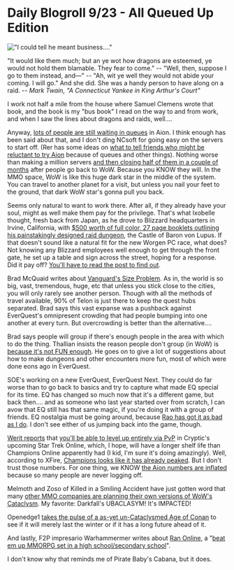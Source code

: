 # Daily Blogroll 9/23 - All Queued Up Edition

!["I could tell he meant business...."](../uploads/2009/09/yankee.jpg "\"I could tell he meant business....\"")

"It would like them much; but an ye wot how dragons are esteemed, ye would not hold them blamable. They fear to come." -- "Well, then, suppose I go to them instead, and—" -- "Ah, wit ye well they would not abide your coming. I will go." And she did. She was a handy person to have along on a raid. -- *Mark Twain, "A Connecticut Yankee in King Arthur's Court"*

I work not half a mile from the house where Samuel Clemens wrote that book, and the book is my "bus book" I read on the way to and from work, and when I saw the lines about dragons and raids, well....

Anyway, [lots of people are still waiting in queues](http://biobreak.wordpress.com/2009/09/22/aions-producer-3-hour-queues-suck-it-up-wait-it-out/) in Aion. I think enough has been said about that, and I don't ding NCsoft for going easy on the servers to start off. (Rer has some ideas on [what to tell friends who might be reluctant to try Aion](http://insert-awesome-aion-name.blogspot.com/2009/09/aion-needs-you.html) because of queues and other things). Nothing worse than making a million servers [and then closing half of them in a couple of months](http://syncaine.wordpress.com/2009/09/22/launch-day-how-to-deal-with-day-one-in-the-post-wow-mmo-space/) after people go back to WoW. Because you KNOW they will. In the MMO space, WoW is like this huge dark star in the middle of the system. You can travel to another planet for a visit, but unless you nail your feet to the ground, that dark WoW star's gonna pull you back.

Seems only natural to want to work there. After all, if they already have your soul, might as well make them pay for the privilege. That's what Ixobelle thought, fresh back from Japan, as he drove to Blizzard headquarters in Irvine, California, with [$500 worth of full color, 27 page booklets outlining his painstakingly designed raid dungeon](http://www.ixobelle.com/2009/09/greetings-from-irvine.html), the Castle of Baron von Lupus. If that doesn't sound like a natural fit for the new Worgen PC race, what does? Not knowing any Blizzard employees well enough to get through the front gate, he set up a table and sign across the street, hoping for a response. Did it pay off? [You'll have to read the post to find out](http://www.ixobelle.com/2009/09/alas-defeat.html).

Brad McQuaid writes about [Vanguard's Size Problem](http://www.bradmcquaid.com/Brad_McQuaid/Blog/Entries/2009/9/22_Vanguard__Post-mortem_Part_4.html). As in, the world is so big, vast, tremendous, huge, etc that unless you stick close to the cities, you will only rarely see another person. Though with all the methods of travel available, 90% of Telon is just there to keep the quest hubs separated. Brad says this vast expanse was a pushback against EverQuest's omnipresent crowding that had people bumping into one another at every turn. But overcrowding is better than the alternative....

Brad says people will group if there's enough people in the area with which to do the thing. Thallian insists the reason people don't group (in WoW) is [because it's not FUN enough](http://thallians.blogspot.com/2009/09/making-grouping-fun.html). He goes on to give a lot of suggestions about how to make dungeons and other encounters more fun, most of which were done eons ago in EverQuest. 

SOE's working on a new EverQuest, EverQuest Next. They could do far worse than to go back to basics and try to capture what made EQ special for its time. EQ has changed so much now that it's a different game, but back then.... and as someone who last year started over from scratch, I can avow that EQ still has that same magic, if you're doing it with a group of friends. EQ nostalgia must be going around, because [Rao has got it as bad as I do](http://raoworld.wordpress.com/2009/09/22/chill-in-the-air/). I don't see either of us jumping back into the game, though.

[Werit reports](http://www.weritsblog.com/2009/09/sto-has-pvp-leveling.html) that [you'll be able to level up entirely via PvP](http://www.startrekonline.com/node/397) in Cryptic's upcoming Star Trek Online, which, I hope, will have a longer shelf life than Champions Online apparently had (I kid, I'm sure it's doing amazingly). Well, according to XFire, [Champions looks like it has already peaked](http://www.xfire.com/games/champions/Champions_Online/). But I don't trust those numbers. For one thing, we KNOW [the Aion numbers are inflated](http://www.xfire.com/games/aion/Aion_The_Tower_of_Eternity/) because so many people are never logging off.

Melmoth and Zoso of Killed in a Smiling Accident have just gotten word that many [other MMO companies are planning their own versions of WoW's Cataclysm](http://www.kiasa.org/2009/09/22/whats-the-collective-noun-for-cataclysms/). My favorite: Darkfall's UBACLASYM! It's IMPACTED!

Openedge1 [takes the pulse of a as-yet un-Cataclysmed Age of Conan](http://simple-n-complex.blogspot.com/2009/09/age-of-conan-commentary-of-end-of-year.html) to see if it will merely last the winter or if it has a long future ahead of it.

And lastly, F2P impresario Warhammermer writes about [Ran Online](http://www.ran-world.com/GameInfo/Features.aspx), a "[beat em up MMORPG set in a high school/secondary school](http://exploringwar.wordpress.com/2009/09/22/ran-online-high-school-beat-em-up/)".

I don't know why that reminds me of Pirate Baby's Cabana, but it does.



